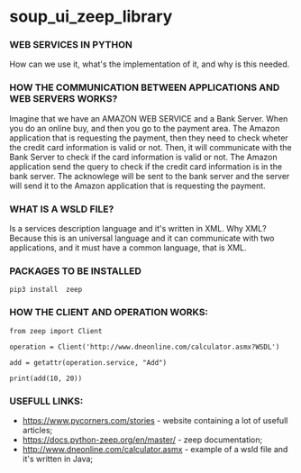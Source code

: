 # soup_ui_zeep_library


### WEB SERVICES IN PYTHON

How can we use it, what's the implementation of it, and why is this needed.

### HOW THE COMMUNICATION BETWEEN APPLICATIONS AND WEB SERVERS WORKS?

Imagine that we have an AMAZON WEB SERVICE and a Bank Server. When you do an online buy, and then you go to the payment area.
The Amazon application that is requesting the payment, then they need to check wheter the credit card information is valid or not. Then,
it will communicate with the Bank Server to check if the card information is valid or not. The Amazon application send the 
query to check if the credit card information  is in the bank server. The acknowlege will be sent to the bank server and the server
will send it to the Amazon application that is requesting the payment.

### WHAT IS A WSLD FILE?

Is a services description language and it's written in XML. Why XML? Because this is an universal language and it can communicate with 
two applications, and it must have a common language, that is XML. 

### PACKAGES TO BE INSTALLED

`pip3 install  zeep`

### HOW THE CLIENT AND OPERATION WORKS:

`from zeep import Client`

```
operation = Client('http://www.dneonline.com/calculator.asmx?WSDL')

add = getattr(operation.service, "Add")

print(add(10, 20))

```

### USEFULL LINKS:

- https://www.pycorners.com/stories - website containing a lot of usefull articles;
- https://docs.python-zeep.org/en/master/ - zeep documentation;
- http://www.dneonline.com/calculator.asmx - example of a wsld file and it's written in Java;
